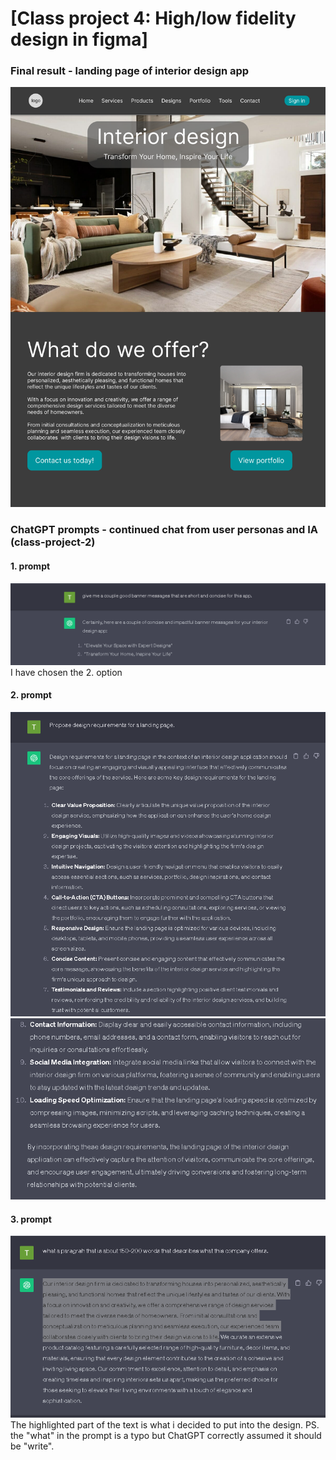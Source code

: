 # [Class project 4: High/low fidelity design in figma]

### Final result - landing page of interior design app

![](images/landing_page_interior_design.PNG)

### ChatGPT prompts - continued chat from user personas and IA (class-project-2)

#### 1. prompt

![](images/banner_message_prompt.PNG)
I have chosen the 2. option

#### 2. prompt

![](images/design_requirements_prompt.PNG)
![](images/design_requirements_prompt_2.PNG)

#### 3. prompt

![](images/what_do_we_offer_prompt.PNG)
The highlighted part of the text is what i decided to put into the design.
PS. the "what" in the prompt is a typo but ChatGPT correctly assumed it should be "write".
